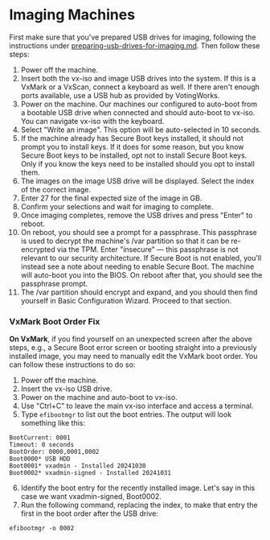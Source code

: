 # Imaging Machines

First make sure that you've prepared USB drives for imaging, following the instructions under [preparing-usb-drives-for-imaging.md](preparing-usb-drives-for-imaging.md "mention"). Then follow these steps:

1. Power off the machine.
2. Insert both the vx-iso and image USB drives into the system. If this is a VxMark or a VxScan, connect a keyboard as well. If there aren't enough ports available, use a USB hub as provided by VotingWorks.
3. Power on the machine. Our machines our configured to auto-boot from a bootable USB drive when connected and should auto-boot to vx-iso. You can navigate vx-iso with the keyboard.
4. Select "Write an image". This option will be auto-selected in 10 seconds.
5. If the machine already has Secure Boot keys installed, it should not prompt you to install keys. If it does for some reason, but you know Secure Boot keys to be installed, opt not to install Secure Boot keys. Only if you know the keys need to be installed should you opt to install them.
6. The images on the image USB drive will be displayed. Select the index of the correct image.
7. Enter 27 for the final expected size of the image in GB.
8. Confirm your selections and wait for imaging to complete.
9. Once imaging completes, remove the USB drives and press "Enter" to reboot.
10. On reboot, you should see a prompt for a passphrase. This passphrase is used to decrypt the machine's /var partition so that it can be re-encrypted via the TPM. Enter "insecure" — this passphrase is not relevant to our security architecture. If Secure Boot is not enabled, you'll instead see a note about needing to enable Secure Boot. The machine will auto-boot you into the BIOS. On reboot after that, you should see the passphrase prompt.
11. The /var partition should encrypt and expand, and you should then find yourself in Basic Configuration Wizard. Proceed to that section.

### VxMark Boot Order Fix

**On VxMark**, if you find yourself on an unexpected screen after the above steps, e.g., a Secure Boot error screen or booting straight into a previously installed image, you may need to manually edit the VxMark boot order. You can follow these instructions to do so:

1. Power off the machine.
2. Insert the vx-iso USB drive.
3. Power on the machine and auto-boot to vx-iso.
4. Use "Ctrl+C" to leave the main vx-iso interface and access a terminal.
5. Type `efibootmgr` to list out the boot entries. The output will look something like this:

```
BootCurrent: 0001
Timeout: 0 seconds
BootOrder: 0000,0001,0002
Boot0000* USB HDD
Boot0001* vxadmin - Installed 20241030 
Boot0002* vxadmin-signed - Installed 20241031
```

6. Identify the boot entry for the recently installed image. Let's say in this case we want vxadmin-signed, Boot0002.
7. Run the following command, replacing the index, to make that entry the first in the boot order after the USB drive:

```
efibootmgr -o 0002
```
